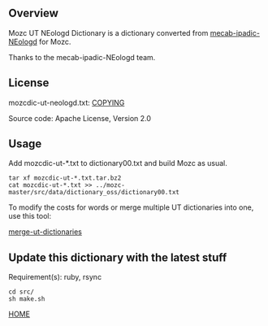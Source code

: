 ## Overview

Mozc UT NEologd Dictionary is a dictionary converted from [mecab-ipadic-NEologd](https://github.com/neologd/mecab-ipadic-neologd) for Mozc.

Thanks to the mecab-ipadic-NEologd team.

## License

mozcdic-ut-neologd.txt: [COPYING](https://github.com/neologd/mecab-ipadic-neologd/blob/master/COPYING)

Source code: Apache License, Version 2.0

## Usage

Add mozcdic-ut-*.txt to dictionary00.txt and build Mozc as usual.

```
tar xf mozcdic-ut-*.txt.tar.bz2
cat mozcdic-ut-*.txt >> ../mozc-master/src/data/dictionary_oss/dictionary00.txt
```

To modify the costs for words or merge multiple UT dictionaries into one, use this tool:

[merge-ut-dictionaries](https://github.com/utuhiro78/merge-ut-dictionaries)

## Update this dictionary with the latest stuff

Requirement(s): ruby, rsync

```
cd src/
sh make.sh
```

[HOME](http://linuxplayers.g1.xrea.com/mozc-ut.html)
